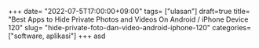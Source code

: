 +++
date= "2022-07-5T17:00:00+09:00"
tags= ["ulasan"]
draft=true
title= "Best Apps to Hide Private Photos and Videos On Android / iPhone Device        120"
slug= "hide-private-foto-dan-video-android-iphone-120"
categories= ["software, aplikasi"]
+++
asd
